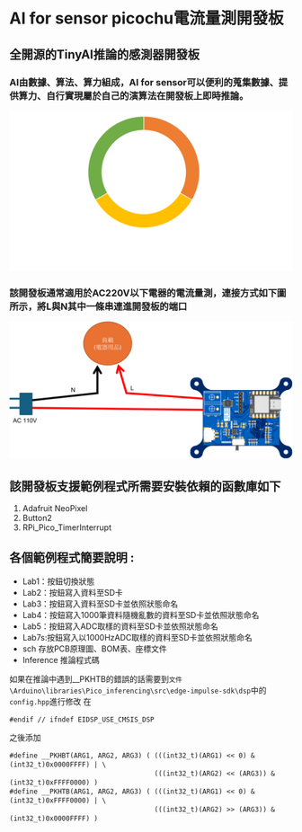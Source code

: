 # AI for sensor picochu電流量測開發板
## 全開源的TinyAI推論的感測器開發板
### AI由數據、算法、算力組成，AI for sensor可以便利的蒐集數據、提供算力、自行實現屬於自己的演算法在開發板上即時推論。
![AI組成](img/AIcomponents.png)

### 該開發板通常適用於AC220V以下電器的電流量測，連接方式如下圖所示，將L與N其中一條串連進開發板的端口
![連接方式](img//connection.png)
## 該開發板支援範例程式所需要安裝依賴的函數庫如下
1. Adafruit NeoPixel
2. Button2
3. RPi_Pico_TimerInterrupt
## 各個範例程式簡要說明 :
* Lab1：按鈕切換狀態
* Lab2：按鈕寫入資料至SD卡
* Lab3：按鈕寫入資料至SD卡並依照狀態命名
* Lab4：按鈕寫入1000筆資料隨機亂數的資料至SD卡並依照狀態命名
* Lab5：按鈕寫入ADC取樣的資料至SD卡並依照狀態命名
* Lab7s:按鈕寫入以1000HzADC取樣的資料至SD卡並依照狀態命名
* sch 存放PCB原理圖、BOM表、座標文件
* Inference 推論程式碼

如果在推論中遇到__PKHTB的錯誤的話需要到```文件\Arduino\libraries\Pico_inferencing\src\edge-impulse-sdk\dsp```中的```config.hpp```進行修改
在
```#endif // Mbed / ARM Core check
#endif // ifndef EIDSP_USE_CMSIS_DSP
```
之後添加
```
#define __PKHBT(ARG1, ARG2, ARG3) ( (((int32_t)(ARG1) << 0) & (int32_t)0x0000FFFF) | \
                                    (((int32_t)(ARG2) << (ARG3)) & (int32_t)0xFFFF0000) )
#define __PKHTB(ARG1, ARG2, ARG3) ( (((int32_t)(ARG1) << 0) & (int32_t)0xFFFF0000) | \
                                    (((int32_t)(ARG2) >> (ARG3)) & (int32_t)0x0000FFFF) )

```
